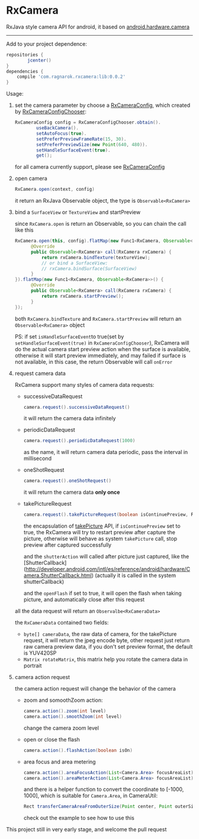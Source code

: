 # RxCamera

RxJava style camera API for android, it based on [android.hardware.camera](http://developer.android.com/intl/es/reference/android/hardware/Camera.html)

----

Add to your project dependence:

```groovy
repositories {
        jcenter()
}
dependencies {
	compile 'com.ragnarok.rxcamera:lib:0.0.2'
}
```

Usage:

1. set the camera parameter by choose a [RxCameraConfig](https://github.com/ragnraok/RxCamera/blob/master/lib/src/main/java/com/ragnarok/rxcamera/config/RxCameraConfig.java), which created by [RxCameraConfigChooser](https://github.com/ragnraok/RxCamera/blob/master/lib/src/main/java/com/ragnarok/rxcamera/config/RxCameraConfigChooser.java):
	
	```Java
	RxCameraConfig config = RxCameraConfigChooser.obtain().
            useBackCamera().
            setAutoFocus(true).
            setPreferPreviewFrameRate(15, 30).
            setPreferPreviewSize(new Point(640, 480)).
            setHandleSurfaceEvent(true).
            get();
	```
	for all camera currently support, please see [RxCameraConfig](https://github.com/ragnraok/RxCamera/blob/master/lib/src/main/java/com/ragnarok/rxcamera/config/RxCameraConfig.java)
	
2. open camera
	
	```Java
	RxCamera.open(context, config)
	```
	it return an RxJava Observable object, the type is ``Observable<RxCamera>``
	
3. bind a ``SurfaceView`` or ``TextureView`` and startPreview

	since ``RxCamera.open`` is return an Observable, so you can chain the call like this
	
	```Java
	RxCamera.open(this, config).flatMap(new Func1<RxCamera, Observable<RxCamera>>() {
          @Override
          public Observable<RxCamera> call(RxCamera rxCamera) {
              return rxCamera.bindTexture(textureView);
              // or bind a SurfaceView:
              // rxCamera.bindSurface(SurfaceView)
          }
    }).flatMap(new Func1<RxCamera, Observable<RxCamera>>() {
          @Override
          public Observable<RxCamera> call(RxCamera rxCamera) {
              return rxCamera.startPreview();
          }
    });
	```
	both ``RxCamera.bindTexture`` and ``RxCamera.startPreview`` will return an ``Observable<RxCamera>`` object
	
	PS: if set ``isHandleSurfaceEvent``to true(set by ``setHandleSurfaceEvent(true)`` in ``RxCameraConfigChooser``), RxCamera will do the actual camera start preview action when the surface is available,  otherwise it will start preview immediately, and may failed if surface is not available, in this case, the return Observable will call ``onError``
	
4. request camera data

	RxCamera support many styles of camera data requests:
	
	-  successiveDataRequest
		
		```Java
		camera.request().successiveDataRequest()
		```
		it will return the camera data infinitely
		
	- periodicDataRequest
		
		```Java
		camera.request().periodicDataRequest(1000)
		```
		as the name, it will return camera data periodic, pass the interval in millisecond
		
	- oneShotRequest
	
		```Java
		camera.request().oneShotRequest()
		```
		it will return the camera data **only once**
		
	- takePictureRequest
	
		```Java
		camera.request().takePictureRequest(boolean isContinuePreview, Func shutterAction, boolean openFlash)
		```
		the encapsulation of [takePicture](http://goo.gl/xhlLbJ) API, if ``isContinuePreview`` set to true, the RxCamera will try to restart preview after capture the picture, otherwise will behave as system ``takePicture`` call, stop preview after captured successfully 

		and the ``shutterAction`` will called after picture just captured, like the [ShutterCallback]
(http://developer.android.com/intl/es/reference/android/hardware/Camera.ShutterCallback.html) (actually it is called in the system shutterCallback)

		and the ``openFlash`` if set to true, it will open the flash when taking picture, and automatically close after this request
		
	all the data request will return an ``Observalbe<RxCameraData>``
	
	the ``RxCameraData`` contained two fields:
	
	- ``byte[] cameraData``, the raw data of camera, for the takePicture request, it will return the jpeg encode byte, other request just return raw camera preview data, if you don't set preview format, the default is YUV420SP
	- ``Matrix rotateMatrix``, this matrix help you rotate the camera data in portrait

5. camera action request
	
	the camera action request will change the behavior of the camera
	
	- zoom and somoothZoom action:
		
		```Java
		camera.action().zoom(int level)
		camera.action().smoothZoom(int level)
		```
		
		change the camera zoom level
		
	- open or close the flash
	
		```Java
		camera.action().flashAction(boolean isOn)
		```
		
	-  area focus and area metering
		
		```Java
		camera.action().areaFocusAction(List<Camera.Area> focusAreaList)
		camera.action().areaMeterAction(List<Camera.Area> focusAreaList)
		```
		
		and there is a helper function to convert the coordinate to [-1000, 1000], which is suitable for ``Camera.Area``, in CameraUtil:
		
		```Java
		Rect transferCameraAreaFromOuterSize(Point center, Point outerSize, int size)
		```
		
		check out the example to see how to use this

This project still in very early stage, and welcome the pull request
